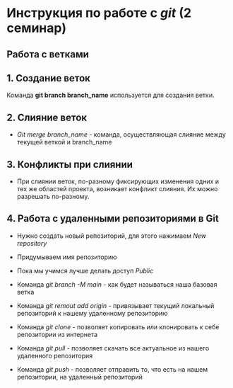 # Инструкция по работе с _git_ (2 семинар)
## __Работа с ветками__

## 1. Создание веток

Команда __git branch branch_name__ используется для создания ветки.

## 2. Слияние веток

* *Git merge branch_name* - команда, осуществляющая слияние между текущей веткой и branch_name

## 3. Конфликты при слиянии

* При слиянии веток, по-разному фиксирующих изменения одних и тех же областей проекта, возникает конфликт слияния.
Их можно разрешать по-разному.

## 4. Работа с удаленными репозиториями в Git

* Нужно создать новый репозиторий, для этого нажимаем *New repository* 

* Придумываем имя репозиторию

* Пока мы учимся лучше делать доступ *Public* 

* Команда *git branch -M main* - как будет называться наша базовая ветка

* Команда *git remout add origin* - привязывает текущий локальный репозиторий к нашему удаленному репозиторию

* Команда *git clone* - позволяет копировать или клонировать к себе репозитории из интернета

* Команда *git pull* - позволяет скачать все актуальное из нашего удаленного репозитория

* Команда *git push* - позволяет отправить то, что есть на нашем репозитории, на удаленный репозиторий